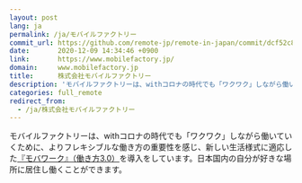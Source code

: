 ```yaml
---
layout: post
lang: ja
permalink: /ja/モバイルファクトリー
commit_url: https://github.com/remote-jp/remote-in-japan/commit/dcf52c8e50637942d39455750a8078a74afb3e1e
date:       2020-12-09 14:34:46 +0900
link:       https://www.mobilefactory.jp/
domain:     www.mobilefactory.jp
title:      株式会社モバイルファクトリー
description: 'モバイルファクトリーは、withコロナの時代でも「ワクワク」しながら働いていくために、よりフレキシブルな働き方の重要性を感じ、新しい生活様式に適応した『モバワーク』（働き方3.0）を導入をしています。日本国内の自分が好きな場所に居住し働くことができます。'
categories: full_remote
redirect_from:
  - /ja/株式会社モバイルファクトリー
---
```


<p>モバイルファクトリーは、withコロナの時代でも「ワクワク」しながら働いていくために、よりフレキシブルな働き方の重要性を感じ、新しい生活様式に適応した<a href="https://recruit.mobilefactory.jp/work-style/">『モバワーク』（働き方3.0）</a>を導入をしています。日本国内の自分が好きな場所に居住し働くことができます。</p>
